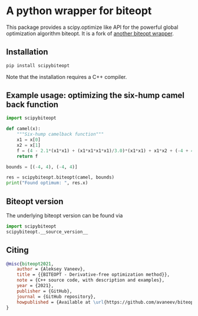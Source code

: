 # A python wrapper for biteopt #

This package provides a scipy.optimize like API for the powerful global optimization algorithm biteopt. It is a fork of [another biteopt wrapper](https://github.com/leonidk/biteopt). 

## Installation ##
```bash
pip install scipybiteopt
```
Note that the installation requires a C++ compiler.

## Example usage: optimizing the six-hump camel back function ##

```python
import scipybiteopt

def camel(x):
    """Six-hump camelback function"""
    x1 = x[0]
    x2 = x[1]
    f = (4 - 2.1*(x1*x1) + (x1*x1*x1*x1)/3.0)*(x1*x1) + x1*x2 + (-4 + 4*(x2*x2))*(x2*x2)
    return f

bounds = [(-4, 4), (-4, 4)]

res = scipybiteopt.biteopt(camel, bounds)
print("Found optimum: ", res.x)
```

## Biteopt version ##
The underlying biteopt version can be found via
```python
import scipybiteopt
scipybiteopt.__source_version__
```

## Citing ##
```bibtex
@misc{biteopt2021,
    author = {Aleksey Vaneev},
    title = {{BITEOPT - Derivative-free optimization method}},
    note = {C++ source code, with description and examples},
    year = {2021},
    publisher = {GitHub},
    journal = {GitHub repository},
    howpublished = {Available at \url{https://github.com/avaneev/biteopt}},
}
```
